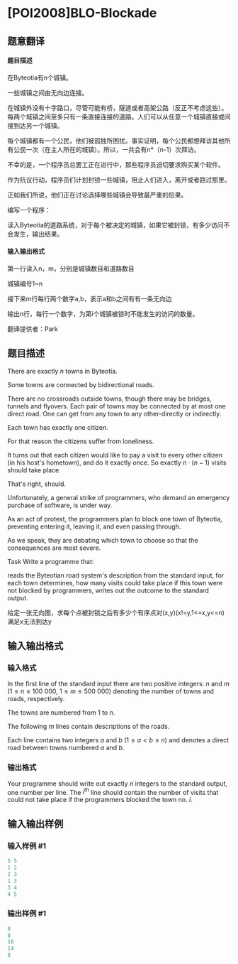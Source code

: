 # [POI2008]BLO-Blockade

## 题意翻译

#### 题目描述

在Byteotia有n个城镇。

一些城镇之间由无向边连接。

在城镇外没有十字路口，尽管可能有桥，隧道或者高架公路（反正不考虑这些）。每两个城镇之间至多只有一条直接连接的道路。人们可以从任意一个城镇直接或间接到达另一个城镇。

每个城镇都有一个公民，他们被孤独所困扰。事实证明，每个公民都想拜访其他所有公民一次（在主人所在的城镇）。所以，一共会有n*（n-1）次拜访。

不幸的是，一个程序员总罢工正在进行中，那些程序员迫切要求购买某个软件。

作为抗议行动，程序员们计划封锁一些城镇，阻止人们进入，离开或者路过那里。

正如我们所说，他们正在讨论选择哪些城镇会导致最严重的后果。

编写一个程序：

读入Byteotia的道路系统，对于每个被决定的城镇，如果它被封锁，有多少访问不会发生，输出结果。

#### 输入输出格式

第一行读入n，m，分别是城镇数目和道路数目

城镇编号1~n

接下来m行每行两个数字a,b，表示a和b之间有有一条无向边

输出n行，每行一个数字，为第i个城镇被锁时不能发生的访问的数量。

翻译提供者：Park

## 题目描述

There are exactly $n$ towns in Byteotia.

Some towns are connected by bidirectional roads.

There are no crossroads outside towns, though there may be bridges, tunnels and flyovers. Each pair of towns may be connected by at most one direct road. One can get from any town to any other-directly or indirectly.

Each town has exactly one citizen.

For that reason the citizens suffer from loneliness.

It turns out that each citizen would like to pay a visit to every other citizen (in his host's hometown), and do it exactly once. So exactly $n\cdot (n-1)$ visits should take place.

That's right, should.

Unfortunately, a general strike of programmers, who demand an emergency purchase of software, is under way.

As an act of protest, the programmers plan to block one town of Byteotia, preventing entering it, leaving it, and even passing through.

As we speak, they are debating which town to choose so that the consequences are most severe.

Task Write a programme that:

reads the Byteotian road system's description from the standard input, for each town determines, how many visits could take place if this town were not blocked by programmers, writes out the outcome to the standard output.

给定一张无向图，求每个点被封锁之后有多少个有序点对(x,y)(x!=y,1<=x,y<=n)满足x无法到达y

## 输入输出格式

### 输入格式

In the first line of the standard input there are two positive integers: $n$ and $m$ ($1\le n\le 100\ 000$, $1\le m\le 500\ 000$) denoting the number of towns and roads, respectively.

The towns are numbered from 1 to $n$.

The following $m$ lines contain descriptions of the roads.

Each line contains two integers $a$ and $b$ ($1\le a<b\le n$) and denotes a direct road between towns numbered $a$ and $b$. 

### 输出格式

Your programme should write out exactly $n$ integers to the standard output, one number per line. The $i^{th}$ line should contain the number of visits that could not take place if the programmers blocked the town no. $i$.

## 输入输出样例

### 输入样例 #1

```cpp
5 5
1 2
2 3
1 3
3 4
4 5

```
### 输出样例 #1

```cpp
8
8
16
14
8

```
